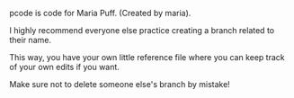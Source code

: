 pcode is code for Maria Puff. (Created by maria). 

I highly recommend everyone else practice creating a branch related to their name. 

This way, you have your own little reference file where you can keep track of your own edits if you want.

Make sure not to delete someone else's branch by mistake!
